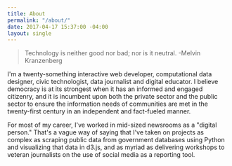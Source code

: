 ```yaml
---
title: About
permalink: "/about/"
date: 2017-04-17 15:37:00 -04:00
layout: single
---
```


> Technology is neither good nor bad; nor is it neutral.
> -Melvin Kranzenberg


I'm a twenty-something interactive web developer, computational data designer, civic technologist, data journalist and digital educator. I believe democracy is at its strongest when it has an informed and engaged citizenry, and it is incumbent upon both the private sector and the public sector to ensure the information needs of communities are met in the twenty-first century in an independent and fact-fueled manner.

For most of my career, I've worked in mid-sized newsrooms as a "digital person." That's a vague way of saying that I've taken on projects as complex as scraping public data from government databases using Python and visualizing that data in d3.js, and as myriad as delivering workshops to veteran journalists on the use of social media as a reporting tool.
